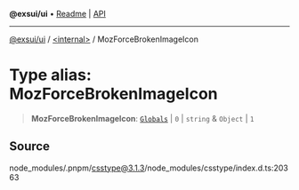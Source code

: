 **@exsui/ui** • [Readme](../../README.md) \| [API](../../globals.md)

***

[@exsui/ui](../../README.md) / [\<internal\>](../README.md) / MozForceBrokenImageIcon

# Type alias: MozForceBrokenImageIcon

> **MozForceBrokenImageIcon**: [`Globals`](Globals.md) \| `0` \| `string` & `Object` \| `1`

## Source

node\_modules/.pnpm/csstype@3.1.3/node\_modules/csstype/index.d.ts:20363
